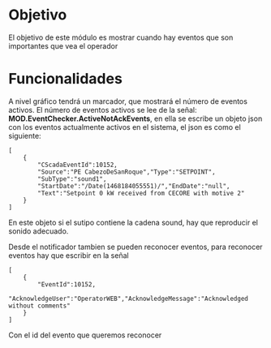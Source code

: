 # Objetivo
El objetivo de este módulo es mostrar cuando hay eventos que son importantes que vea el operador

# Funcionalidades
A nivel gráfico tendrá un marcador, que mostrará el número de eventos activos.
El número de eventos activos se lee de la señal: __MOD.EventChecker.ActiveNotAckEvents__, en ella se escribe un objeto json con los eventos actualmente activos en el sistema, el json es como el siguiente:

```
[
    {
        "CScadaEventId":10152,
        "Source":"PE CabezoDeSanRoque","Type":"SETPOINT",
        "SubType":"sound1",
        "StartDate":"/Date(1468184055551)/","EndDate":"null",
        "Text":"Setpoint 0 kW received from CECORE with motive 2"
    }
]
```

En este objeto si el sutipo contiene la cadena sound, hay que reproducir el sonido adecuado.

Desde el notificador tambien se pueden reconocer eventos, para reconocer eventos hay que escribir en la señal 

```
[
    {
        "EventId":10152,
        "AcknowledgeUser":"OperatorWEB","AcknowledgeMessage":"Acknowledged without comments"
    }
]
```

Con el id del evento que queremos reconocer